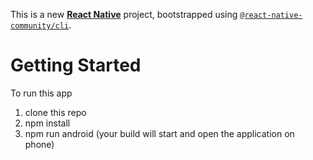 This is a new [**React Native**](https://reactnative.dev) project, bootstrapped using [`@react-native-community/cli`](https://github.com/react-native-community/cli).

# Getting Started 
To run this app

1. clone this repo
2. npm install
3. npm run android (your build will start and open the application on phone)

   
